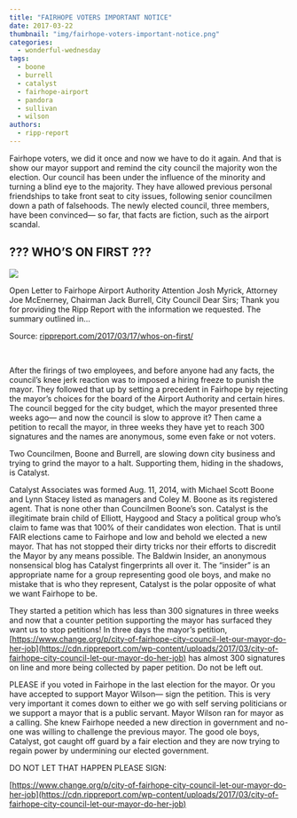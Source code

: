 ```yaml
---
title: "FAIRHOPE VOTERS IMPORTANT NOTICE"
date: 2017-03-22
thumbnail: "img/fairhope-voters-important-notice.png"
categories: 
  - wonderful-wednesday
tags: 
  - boone
  - burrell
  - catalyst
  - fairhope-airport
  - pandora
  - sullivan
  - wilson
authors: 
  - ripp-report
---
```


Fairhope voters, we did it once and now we have to do it again. And that is show our mayor support and remind the city council the majority won the election. Our council has been under the influence of the minority and turning a blind eye to the majority. They have allowed previous personal friendships to take front seat to city issues, following senior councilmen down a path of falsehoods. The newly elected council, three members, have been convinced— so far, that facts are fiction, such as the airport scandal.

## ??? WHO’S ON FIRST ???

![](https://cdn.rippreport.com/wp-content/uploads/2017/03/world-of-abbott-and-costello-compilation-film-whos-on-first-skit1.jpg)

Open Letter to Fairhope Airport Authority Attention Josh Myrick, Attorney Joe McEnerney, Chairman Jack Burrell, City Council Dear Sirs; Thank you for providing the Ripp Report with the information we requested. The summary outlined in...

Source: [rippreport.com/2017/03/17/whos-on-first/](https://rippreport.com/whos-on-first/)

 

After the firings of two employees, and before anyone had any facts, the council’s knee jerk reaction was to imposed a hiring freeze to punish the mayor. They followed that up by setting a precedent in Fairhope by rejecting the mayor’s choices for the board of the Airport Authority and certain hires. The council begged for the city budget, which the mayor presented three weeks ago— and now the council is slow to approve it? Then came a petition to recall the mayor, in three weeks they have yet to reach 300 signatures and the names are anonymous, some even fake or not voters.

Two Councilmen, Boone and Burrell, are slowing down city business and trying to grind the mayor to a halt. Supporting them, hiding in the shadows, is Catalyst.

Catalyst Associates was formed Aug. 11, 2014, with Michael Scott Boone and Lynn Stacey listed as managers and Coley M. Boone as its registered agent. That is none other than Councilmen Boone’s son. Catalyst is the illegitimate brain child of Elliott, Haygood and Stacy a political group who’s claim to fame was that 100% of their candidates won election. That is until FAIR elections came to Fairhope and low and behold we elected a new mayor. That has not stopped their dirty tricks nor their efforts to discredit the Mayor by any means possible. The Baldwin Insider, an anonymous nonsensical blog has Catalyst fingerprints all over it. The “insider” is an appropriate name for a group representing good ole boys, and make no mistake that is who they represent, Catalyst is the polar opposite of what we want Fairhope to be.

They started a petition which has less than 300 signatures in three weeks and now that a counter petition supporting the mayor has surfaced they want us to stop petitions! In three days the mayor’s petition, [https://www.change.org/p/city-of-fairhope-city-council-let-our-mayor-do-her-job](https://cdn.rippreport.com/wp-content/uploads/2017/03/city-of-fairhope-city-council-let-our-mayor-do-her-job) has almost 300 signatures on line and more being collected by paper petition. Do not be left out.

PLEASE if you voted in Fairhope in the last election for the mayor. Or you have accepted to support Mayor Wilson— sign the petition. This is very very important it comes down to either we go with self serving politicians or we support a mayor that is a public servant. Mayor Wilson ran for mayor as a calling. She knew Fairhope needed a new direction in government and no-one was willing to challenge the previous mayor. The good ole boys, Catalyst, got caught off guard by a fair election and they are now trying to regain power by undermining our elected government.

DO NOT LET THAT HAPPEN PLEASE SIGN:

[https://www.change.org/p/city-of-fairhope-city-council-let-our-mayor-do-her-job](https://cdn.rippreport.com/wp-content/uploads/2017/03/city-of-fairhope-city-council-let-our-mayor-do-her-job)
